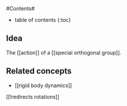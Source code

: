 
#Contents#
* table of contents
{:toc}

## Idea

The [[action]] of a [[special orthogonal group]].


## Related concepts


* [[rigid body dynamics]]

[[!redirects rotations]]